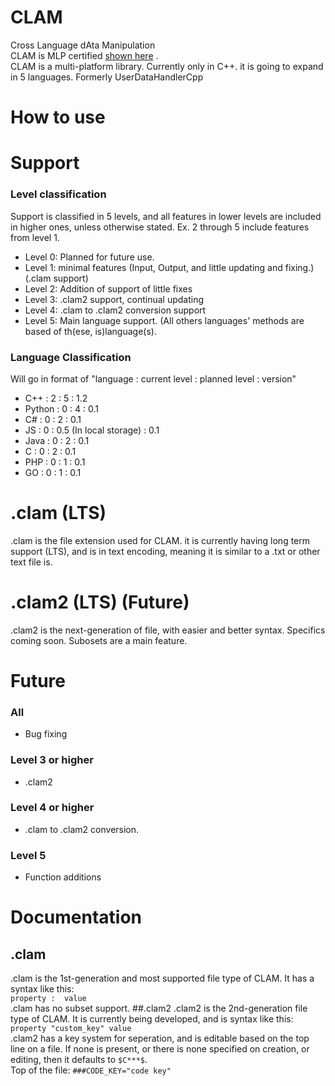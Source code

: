# CLAM
Cross Language dAta Manipulation  
CLAM is MLP certified [shown here](https://github.com/legojrp/The-Multi-Language-Project) .  
CLAM is a multi-platform library. Currently only in C++. it is going to expand in 5 languages.
Formerly UserDataHandlerCpp
# How to use
# Support
### Level classification
Support is classified in 5 levels, and all features in lower levels are included in higher ones, unless otherwise stated. Ex. 2 through 5 include features from level 1.
* Level 0: Planned for future use.
* Level 1: minimal features (Input, Output, and little updating and fixing.) (.clam support)
* Level 2: Addition of support of little fixes
* Level 3: .clam2 support, continual updating
* Level 4: .clam to .clam2 conversion support
* Level 5: Main language support. (All others languages' methods are based of th(ese, is)language(s).

### Language Classification
Will go in format of "language : current level : planned level : version"
* C++ : 2 : 5 : 1.2
* Python : 0 : 4 : 0.1
* C# : 0 : 2 : 0.1
* JS : 0 : 0.5 (In local storage) : 0.1
* Java : 0 : 2 : 0.1
* C : 0 : 2 : 0.1
* PHP : 0 : 1 : 0.1
* GO : 0  : 1 : 0.1
# .clam (LTS)
.clam is the file extension used for CLAM. it is currently having long term support (LTS), and is in text encoding, meaning it is similar to a .txt or other text file is. 
# .clam2 (LTS) (Future)
.clam2 is the next-generation of file, with easier and better syntax. Specifics coming soon. Subosets are a main feature.
# Future
### All 
* Bug fixing
### Level 3 or higher
* .clam2
### Level 4 or higher
* .clam to .clam2 conversion.
### Level 5
* Function additions
# Documentation
## .clam
.clam is the 1st-generation and most supported file type of CLAM. It has a syntax like this:  
` property :  value `  
.clam has no subset support. 
##.clam2
.clam2 is the 2nd-generation file type of CLAM. It is currently being developed, and is syntax like this:  
`property "custom_key" value`  
.clam2 has a key system for seperation, and is editable based on the top line on a file. If none is present, or there is none specified on creation, or editing, then it defaults to `$C***$`.  
Top of the file:
`###CODE_KEY="code key"`
